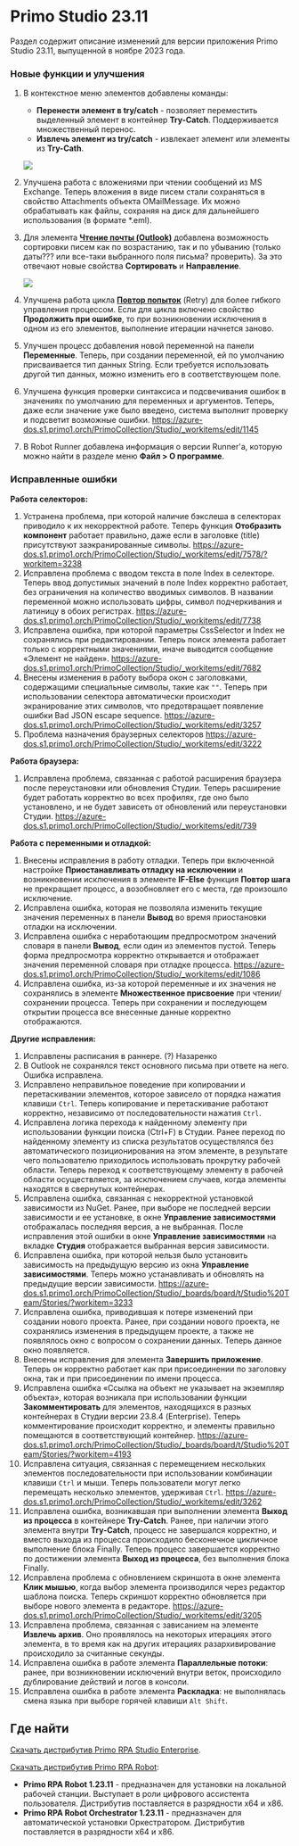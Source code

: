# Primo Studio 23.11
Раздел содержит описание изменений для версии приложения Primo Studio 23.11, выпущенной в ноябре 2023 года.

### Новые функции и улучшения

1. В контекстное меню элементов добавлены команды:
   * **Перенести элемент в try/catch** - позволяет переместить выделенный элемент в контейнер **Try-Catch**. Поддерживается множественный перенос.
   * **Извлечь элемент из try/catch** - извлекает элемент или элементы из **Try-Cath**.

   ![](<../../.gitbook/assets1/move-element-to-try-catch.png>)

1. Улучшена работа с вложениями при чтении сообщений из MS Exchange. Теперь вложения в виде писем стали сохраняться в свойство Attachments объекта OMailMessage. Их можно обрабатывать как файлы, сохраняя на диск для дальнейшего использования (в формате \*.eml).
1. Для элемента [**Чтение почты (Outlook)**](https://docs.primo-rpa.ru/primo-rpa/g_elements/el_basic/els_outlook/el_outlook_readmail) добавлена возможность сортировки писем как по возрастанию, так и по убыванию (только даты??? или все-таки выбранного поля письма? проверить). За это отвечают новые свойства **Сортировать** и **Направление**.

   ![](<../../.gitbook/assets1/outlook-read-mail-sorting-parameters.png>)

1. Улучшена работа цикла [**Повтор попыток**](https://docs.primo-rpa.ru/primo-rpa/g_elements/el_basic/els_logic/el_retry) (Retry) для более гибкого управления процессом. Если для цикла включено свойство **Продолжить при ошибке**, то при возникновении исключения в одном из его элементов, выполнение итерации начнется заново.
1. Улучшен процесс добавления новой переменной на панели **Переменные**. Теперь, при создании переменной, ей по умолчанию присваивается тип данных String. Если требуется использовать другой тип данных, можно изменить его в соответствующем поле. 
1. Улучшена функция проверки синтаксиса и подсвечивания ошибок в значениях по умолчанию для переменных и аргументов. Теперь, даже если значение уже было введено, система выполнит проверку и подсветит возможные ошибки. https://azure-dos.s1.primo1.orch/PrimoCollection/Studio/_workitems/edit/1145
1. В Robot Runner добавлена информация о версии Runner'a, которую можно найти в разделе меню **Файл > О программе**. 


### Исправленные ошибки 

**Работа селекторов:**

1. Устранена проблема, при которой наличие бэкслеша в селекторах приводило к их некорректной работе. Теперь функция **Отобразить компонент** работает правильно, даже если в заголовке (title) присутствуют заэкранированные символы. https://azure-dos.s1.primo1.orch/PrimoCollection/Studio/_workitems/edit/7578/?workitem=3238
1. Исправлена проблема с вводом текста в поле Index в селекторе. Теперь ввод допустимых значений в поле Index корректно работает, без ограничения на количество вводимых символов. В названии переменной можно использовать цифры, символ подчеркивания и латиницу в обоих регистрах. https://azure-dos.s1.primo1.orch/PrimoCollection/Studio/_workitems/edit/7738
1. Исправлена ошибка, при которой параметры CssSelector и Index не сохранялись при редактировании. Теперь поиск элемента работает только с корректными значениями, иначе выводится сообщение «Элемент не найден». https://azure-dos.s1.primo1.orch/PrimoCollection/Studio/_workitems/edit/7682
1. Внесены изменения в работу выбора окон с заголовками, содержащими специальные символы, такие как `""`. Теперь при использовании селектора автоматически происходит экранирование этих символов, что предотвращает появление ошибки Bad JSON escape sequence. https://azure-dos.s1.primo1.orch/PrimoCollection/Studio/_workitems/edit/3257
1. Проблема назначения браузерных селекторов https://azure-dos.s1.primo1.orch/PrimoCollection/Studio/_workitems/edit/3222

**Работа браузера:**

1. Исправлена проблема, связанная с работой расширения браузера после переустановки или обновления Студии. Теперь расширение будет работать корректно во всех профилях, где оно было установлено, и не будет зависеть от обновлений или переустановки Студии. https://azure-dos.s1.primo1.orch/PrimoCollection/Studio/_workitems/edit/739

**Работа с переменными и отладкой:**

1. Внесены исправления в работу отладки. Теперь при включенной настройке **Приостанавливать отладку на исключении** и возникновении исключения в элементе **IF-Else** функция **Повтор шага** не прекращает процесс, а возобновляет его с места, где произошло исключение.
1. Исправлена ошибка, которая не позволяла изменить текущие значения переменных в панели **Вывод** во время приостановки отладки на исключении. 
1. Исправлена ошибка с неработающим предпросмотром значений словаря в панели **Вывод**, если один из элементов пустой. Теперь форма предпросмотра корректно открывается и отображает значения переменной словаря при отладке процесса. https://azure-dos.s1.primo1.orch/PrimoCollection/Studio/_workitems/edit/1086
1. Исправлена ошибка, из-за которой переменные и их значения не сохранялись в элементе **Множественное присвоение** при чтении/сохранении процесса. Теперь при сохранении и последующем открытии процесса все внесенные данные корректно отображаются. 

**Другие исправления:**

1. Исправлены расписания в раннере. (?) Назаренко
1. В Outlook не сохранялся текст основного письма при ответе на него. Ошибка исправлена. 
1. Исправлено неправильное поведение при копировании и перетаскивании элементов, которое зависело от порядка нажатия клавиши `Ctrl`. Теперь копирование и перетаскивание работают корректно, независимо от последовательности нажатия `Ctrl`. 
1. Исправлена логика перехода к найденному элементу при использовании функции поиска (Ctrl+F) в Студии. Ранее переход по найденному элементу из списка результатов осуществлялся без автоматического позиционирования на этом элементе, в результате чего пользователю приходилось использовать прокрутку рабочей области. Теперь переход к соответствующему элементу в рабочей области осуществляется, за исключением случаев, когда элементы находятся в свернутых контейнерах. 
1. Исправлена ошибка, связанная с некорректной установкой зависимости из NuGet. Ранее, при выборе не последней версии зависимости и ее установке, в окне **Управление зависимостями** отображалась последняя версия, а не выбранная. После исправления этой ошибки в окне **Управление зависимостями** на вкладке **Студия** отображается выбранная версия зависимости. 
1. Исправлена ошибка, при которой нельзя было установить зависимость на предыдущую версию из окна **Управление зависимостями**. Теперь можно устанавливать и обновлять на предыдущие версии зависимости. https://azure-dos.s1.primo1.orch/PrimoCollection/Studio/_boards/board/t/Studio%20Team/Stories/?workitem=3233
1. Исправлена ошибка, приводившая к потере изменений при создании нового проекта. Ранее, при создании нового проекта, не сохранялись изменения в предыдущем проекте, а также не появлялось окно с вопросом о сохранении данных. Теперь данное окно появляется.
1. Внесены исправления для элемента **Завершить приложение**. Теперь он корректно работает как при присоединении по заголовку окна, так и при присоединении по имени процесса. 
1. Исправлена ошибка «Ссылка на объект не указывает на экземпляр объекта», которая возникала при использовании функции **Закомментировать** для элементов, находящихся в разных контейнерах в Студии версии 23.8.4 (Enterprise). Теперь комментирование происходит корректно, и элементы правильно помещаются в соответствующий контейнер. https://azure-dos.s1.primo1.orch/PrimoCollection/Studio/_boards/board/t/Studio%20Team/Stories/?workitem=4193
1. Исправлена ситуация, связанная с перемещением нескольких элементов последовательности при использовании комбинации клавиши `Ctrl` и мыши. Теперь пользователи могут легко перемещать несколько элементов, удерживая `Ctrl`. https://azure-dos.s1.primo1.orch/PrimoCollection/Studio/_workitems/edit/3262
1. Исправлена ошибка, возникавшая при выполнении элемента **Выход из процесса** в контейнере **Try-Catch**. Ранее, при наличии этого элемента внутри **Try-Catch**, процесс не завершался корректно, и вместо выхода из процесса происходило бесконечное цикличное выполнение блока Finally. Теперь процесс завершается корректно по достижении элемента **Выход из процесса**, без выполнения блока Finally.
1. Исправлена проблема с обновлением скриншота в окне элемента **Клик мышью**, когда выбор элемента производился через редактор шаблона поиска. Теперь скриншот корректно обновляется при выборе нового элемента в редакторе.
https://azure-dos.s1.primo1.orch/PrimoCollection/Studio/_workitems/edit/3205
1. Исправлена проблема, связанная с зависанием на элементе **Извлечь архив**. Оно проявлялось на некоторых итерациях этого элемента, в то время как на других итерациях разархивирование происходило за считанные секунды.
1. Исправлена ошибка в работе элемента **Параллельные потоки**: ранее, при возникновении исключений внутри веток, происходило дублирование действий и логов в консоли. 
1. Исправлена ошибка в работе элемента **Раскладка**: не выполнялась смена языка при выборе горячей клавиши `Alt Shift`.

## Где найти
[Скачать дистрибутив Primo RPA Studio Enterprise](https://disk.primo-rpa.ru/index.php/s/primo?path=%2FRelease%2FStudio).

[Скачать дистрибутив Primo RPA Robot](https://disk.primo-rpa.ru/index.php/s/primo?path=%2FRelease%2FRobot):
* **Primo RPA Robot 1.23.11** - предназначен для установки на локальной рабочей станции. Выступает в роли цифрового ассистента пользователя. Дистрибутив поставляется в разрядности x64 и x86.
* **Primo RPA Robot Orchestrator 1.23.11** - предназначен для автоматической установки Оркестратором. Дистрибутив поставляется в разрядности x64 и x86.

